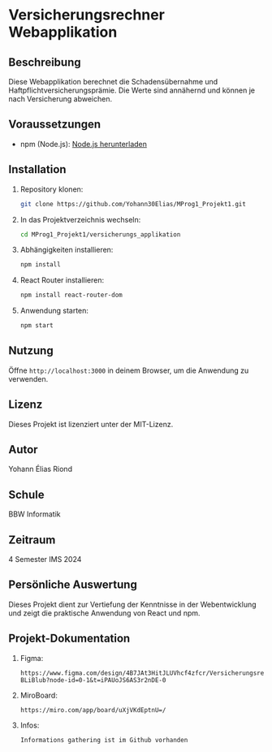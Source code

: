 # Versicherungsrechner Webapplikation

## Beschreibung
Diese Webapplikation berechnet die Schadensübernahme und Haftpflichtversicherungsprämie. Die Werte sind annähernd und können je nach Versicherung abweichen.

## Voraussetzungen
- npm (Node.js): [Node.js herunterladen](https://nodejs.org/en)

## Installation
1. Repository klonen:
    ```sh
    git clone https://github.com/Yohann30Elias/MProg1_Projekt1.git
    ```
2. In das Projektverzeichnis wechseln:
    ```sh
    cd MProg1_Projekt1/versicherungs_applikation
    ```
3. Abhängigkeiten installieren:
    ```sh
    npm install
    ```
4. React Router installieren:
    ```sh
    npm install react-router-dom
    ```
5. Anwendung starten:
    ```sh
    npm start
    ```

## Nutzung
Öffne `http://localhost:3000` in deinem Browser, um die Anwendung zu verwenden.

## Lizenz
Dieses Projekt ist lizenziert unter der MIT-Lizenz.

## Autor
Yohann Élias Riond

## Schule
BBW Informatik

## Zeitraum
4 Semester IMS 2024

## Persönliche Auswertung
Dieses Projekt dient zur Vertiefung der Kenntnisse in der Webentwicklung und zeigt die praktische Anwendung von React und npm.

## Projekt-Dokumentation
1. Figma:
    ```
    https://www.figma.com/design/4B7JAt3HitJLUVhcf4zfcr/Versicherungsrechner-BLiBlub?node-id=0-1&t=iPAUoJS6AS3r2nDE-0
    ```
2. MiroBoard:
    ```
    https://miro.com/app/board/uXjVKdEptnU=/
    ```
3. Infos:
    ```
    Informations gathering ist im Github vorhanden
    ```